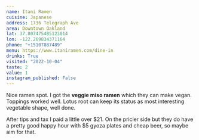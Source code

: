 ```yaml
---
name: Itani Ramen
cuisine: Japanese
address: 1736 Telegraph Ave
area: Downtown Oakland
lat: 37.807475485123014
lon: -122.269834371164
phone: "+15107887489"
menu: https://www.itaniramen.com/dine-in
drinks: True
visited: "2022-10-04"
taste: 2
value: 1
instagram_published: False
---
```


Nice ramen spot. I got the **veggie miso ramen** which they can make vegan. Toppings worked well. Lotus root can keep its status as most interesting vegetable shape, well done.

After tips and tax I paid a little over $21. On the pricier side but they do have a pretty good happy hour with $5 gyoza plates and cheap beer, so maybe aim for that.
